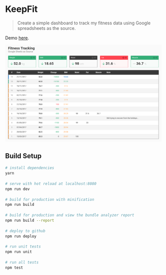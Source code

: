 # KeepFit

> Create a simple dashboard to track my fitness data using Google spreadsheets as the source.

Demo [here](https://mifit-183416.firebaseapp.com/).

![Screenshot 1](/static/images/screenshot_1.png "Preview")

## Build Setup

``` bash
# install dependencies
yarn

# serve with hot reload at localhost:8080
npm run dev

# build for production with minification
npm run build

# build for production and view the bundle analyzer report
npm run build --report

# deploy to github
npm run deploy

# run unit tests
npm run unit

# run all tests
npm test
```

